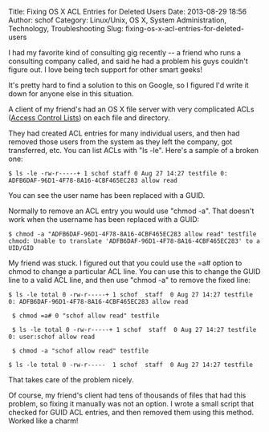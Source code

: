 Title: Fixing OS X ACL Entries for Deleted Users
Date: 2013-08-29 18:56
Author: schof
Category: Linux/Unix, OS X, System Administration, Technology, Troubleshooting
Slug: fixing-os-x-acl-entries-for-deleted-users

I had my favorite kind of consulting gig recently -- a friend who runs a
consulting company called, and said he had a problem his guys couldn't
figure out. I love being tech support for other smart geeks!

It's pretty hard to find a solution to this on Google, so I figured I'd
write it down for anyone else in this situation.

A client of my friend's had an OS X file server with very complicated
ACLs ([Access Control Lists](http://support.apple.com/kb/PH8010)) on
each file and directory.

They had created ACL entries for many individual users, and then had
removed those users from the system as they left the company, got
transferred, etc. You can list ACLs with "ls -le". Here's a sample of a
broken one:

`$ ls -le -rw-r-----+ 1 schof staff 0 Aug 27 14:27 testfile 0: ADFB6DAF-96D1-4F78-8A16-4CBF465EC283 allow read`

You can see the user name has been replaced with a GUID.

Normally to remove an ACL entry you would use "chmod -a". That doesn't
work when the username has been replaced with a GUID:

`$ chmod -a "ADFB6DAF-96D1-4F78-8A16-4CBF465EC283 allow read" testfile chmod: Unable to translate 'ADFB6DAF-96D1-4F78-8A16-4CBF465EC283' to a UID/GID`

My friend was stuck. I figured out that you could use the =a\# option to
chmod to change a particular ACL line. You can use this to change the
GUID line to a valid ACL line, and then use "chmod -a" to remove the
fixed line:

`$ ls -le total 0 -rw-r-----+ 1 schof  staff  0 Aug 27 14:27 testfile 0: ADFB6DAF-96D1-4F78-8A16-4CBF465EC283 allow read`

` $ chmod =a# 0 "schof allow read" testfile`

` $ ls -le total 0 -rw-r-----+ 1 schof  staff  0 Aug 27 14:27 testfile 0: user:schof allow read`

` $ chmod -a "schof allow read" testfile`

`$ ls -le total 0 -rw-r-----  1 schof  staff  0 Aug 27 14:27 testfile`

That takes care of the problem nicely.

Of course, my friend's client had tens of thousands of files that had
this problem, so fixing it manually was not an option. I wrote a small
script that checked for GUID ACL entries, and then removed them using
this method. Worked like a charm!

